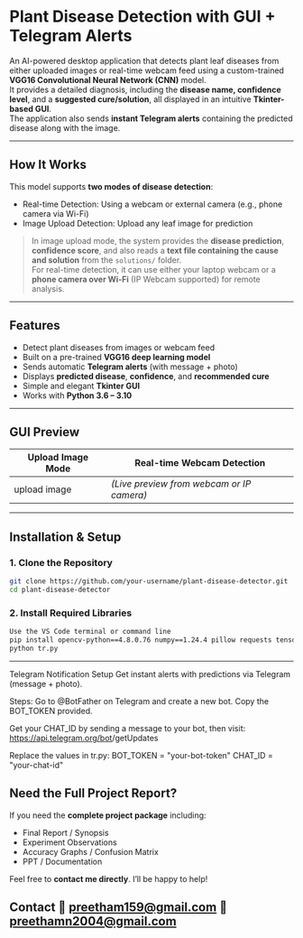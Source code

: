 #  Plant Disease Detection with GUI + Telegram Alerts

An AI-powered desktop application that detects plant leaf diseases from either uploaded images or real-time webcam feed using a custom-trained **VGG16 Convolutional Neural Network (CNN)** model.  
It provides a detailed diagnosis, including the **disease name, confidence level**, and a **suggested cure/solution**, all displayed in an intuitive **Tkinter-based GUI**.  
The application also sends **instant Telegram alerts** containing the predicted disease along with the image.

---

##  How It Works

This model supports **two modes of disease detection**:

- Real-time Detection: Using a webcam or external camera (e.g., phone camera via Wi-Fi)
- Image Upload Detection: Upload any leaf image for prediction

> In image upload mode, the system provides the **disease prediction**, **confidence score**, and also reads a **text file containing the cause and solution** from the `solutions/` folder.  
> For real-time detection, it can use either your laptop webcam or a **phone camera over Wi-Fi** (IP Webcam supported) for remote analysis.

---

##  Features

-  Detect plant diseases from images or webcam feed
-  Built on a pre-trained **VGG16 deep learning model**
-  Sends automatic **Telegram alerts** (with message + photo)
-  Displays **predicted disease**, **confidence**, and **recommended cure**
-  Simple and elegant **Tkinter GUI**
-  Works with **Python 3.6 – 3.10**

---

##  GUI Preview

| Upload Image Mode | Real-time Webcam Detection |
|-------------------|----------------------------|
| upload image | *(Live preview from webcam or IP camera)* |

---

##  Installation & Setup

### 1. Clone the Repository

```bash
git clone https://github.com/your-username/plant-disease-detector.git
cd plant-disease-detector
```
### 2. Install Required Libraries
```bash
Use the VS Code terminal or command line
pip install opencv-python==4.8.0.76 numpy==1.24.4 pillow requests tensorflow telepot
python tr.py
```
---
Telegram Notification Setup
Get instant alerts with predictions via Telegram (message + photo).

 Steps:
Go to @BotFather on Telegram and create a new bot.
Copy the BOT_TOKEN provided.

Get your CHAT_ID by sending a message to your bot, then visit:
https://api.telegram.org/bot<YourBOTToken>/getUpdates

Replace the values in tr.py:
BOT_TOKEN = "your-bot-token"
CHAT_ID   = "your-chat-id"

##  Need the Full Project Report?

If you need the **complete project package** including:
-  Final Report / Synopsis
-  Experiment Observations
-  Accuracy Graphs / Confusion Matrix
-  PPT / Documentation

Feel free to **contact me directly**. I’ll be happy to help!

Contact 📧 preetham159@gmail.com 📧 preethamn2004@gmail.com
---
